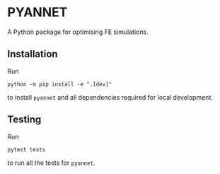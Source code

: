 PYANNET
=======

A Python package for optimising FE simulations.

Installation
------------

Run

```
python -m pip install -e ".[dev]"
```

to install `pyannet` and all dependencies required for local development.

Testing
-------

Run

```
pytest tests
```

to run all the tests for `pyannet`.
